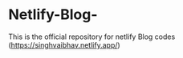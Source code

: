 # Netlify-Blog-
This is the official repository for netlify Blog codes (https://singhvaibhav.netlify.app/)
